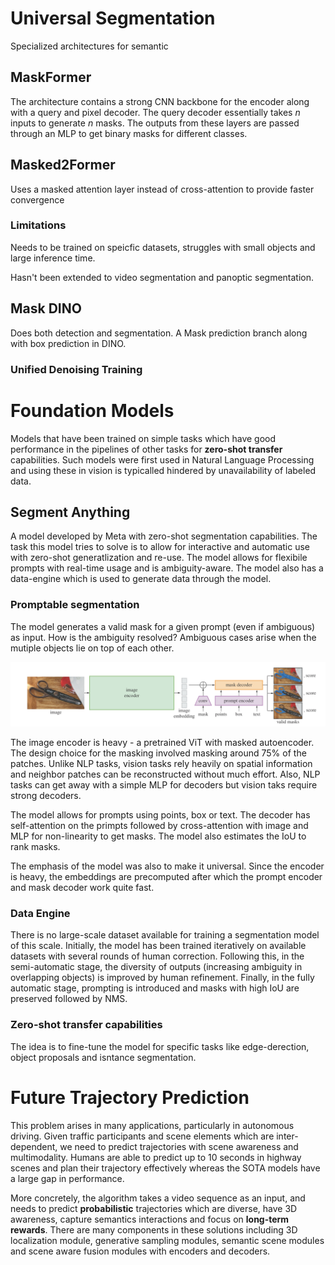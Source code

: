 # Universal Segmentation

Specialized architectures for semantic

## MaskFormer

The architecture contains a strong CNN backbone for the encoder along with a query and pixel decoder. The query decoder essentially takes $n$ inputs to generate $n$ masks. The outputs from these layers are passed through an MLP to get binary masks for different classes.

## Masked2Former

Uses a masked attention layer instead of cross-attention to provide faster convergence 

### Limitations

Needs to be trained on speicfic datasets, struggles with small objects and large inference time. 

Hasn't been extended to video segmentation and panoptic segmentation.

## Mask DINO

Does both detection and segmentation. A Mask prediction branch along with box prediction in DINO.

### Unified Denoising Training

# Foundation Models

Models that have been trained on simple tasks which have good performance in the pipelines of other tasks for **zero-shot transfer** capabilities. Such models were first used in Natural Language Processing and using these in vision is typicalled hindered by  unavailability of labeled data.

## Segment Anything

A model developed by Meta with zero-shot segmentation capabilities. The task this model tries to solve is to allow for interactive and automatic use with zero-shot generatlization and re-use. The model allows for flexibile prompts with real-time usage and is ambiguity-aware. The model also has a data-engine which is used to generate data through the model.

### Promptable segmentation

The model generates a valid mask for a given prompt (even if ambiguous) as input. How is the ambiguity resolved? Ambiguous cases arise when the mutiple objects lie on top of each other. 

![](../../assets/img/Computer%20Vision/2024-05-03-17-21-39-image.png)

The image encoder is heavy - a pretrained ViT with masked autoencoder. The design choice for the masking involved masking around 75% of the patches. Unlike NLP tasks, vision tasks rely heavily on spatial information and neighbor patches can be reconstructed without much effort. Also, NLP tasks can get away with a simple MLP for decoders but vision taks require strong decoders.

The model allows for prompts using points, box or text. The decoder has self-attention on the primpts followed by cross-attention with image and MLP for non-linearity to get masks. The model also estimates the IoU to rank masks.

The emphasis of the model was also to make it universal. Since the encoder is heavy, the embeddings are precomputed after which the prompt encoder and mask decoder work quite fast. 

### Data Engine

There is no large-scale dataset available for training a segmentation model of this scale. Initially, the model has been trained iteratively on available datasets with several rounds of human correction. Following this, in the semi-automatic stage, the diversity of outputs (increasing ambiguity in overlapping objects) is improved by human refinement. Finally, in the fully automatic stage, prompting is introduced and masks with high IoU are preserved followed by NMS. 

### Zero-shot transfer capabilities

The idea is to fine-tune the model for specific tasks like edge-derection, object proposals and isntance segmentation.

# Future Trajectory Prediction

This problem arises in many applications, particularly in autonomous driving. Given traffic participants and scene elements which are inter-dependent, we need to predict trajectories with scene awareness and multimodality.  Humans are able to predict up to 10 seconds in highway scenes and plan their trajectory effectively whereas the SOTA models have a large gap in performance.

More concretely, the algorithm takes a video sequence as an input, and needs to predict **probabilistic** trajectories which are diverse, have 3D awareness, capture semantics interactions and focus on **long-term rewards**. There are many components in these solutions including 3D localization module, generative sampling modules, semantic scene modules and scene aware fusion modules with encoders and decoders.

# 
